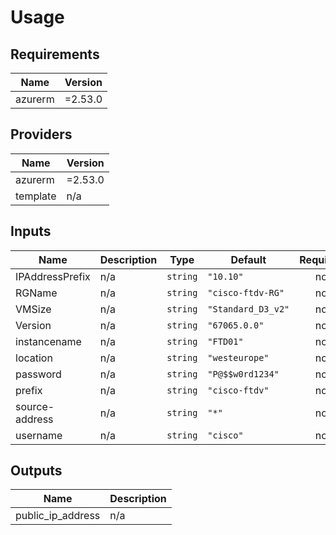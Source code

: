 # Usage
<!--- BEGIN_TF_DOCS --->
## Requirements

| Name | Version |
|------|---------|
| azurerm | =2.53.0 |

## Providers

| Name | Version |
|------|---------|
| azurerm | =2.53.0 |
| template | n/a |

## Inputs

| Name | Description | Type | Default | Required |
|------|-------------|------|---------|:--------:|
| IPAddressPrefix | n/a | `string` | `"10.10"` | no |
| RGName | n/a | `string` | `"cisco-ftdv-RG"` | no |
| VMSize | n/a | `string` | `"Standard_D3_v2"` | no |
| Version | n/a | `string` | `"67065.0.0"` | no |
| instancename | n/a | `string` | `"FTD01"` | no |
| location | n/a | `string` | `"westeurope"` | no |
| password | n/a | `string` | `"P@$$w0rd1234"` | no |
| prefix | n/a | `string` | `"cisco-ftdv"` | no |
| source-address | n/a | `string` | `"*"` | no |
| username | n/a | `string` | `"cisco"` | no |

## Outputs

| Name | Description |
|------|-------------|
| public\_ip\_address | n/a |

<!--- END_TF_DOCS --->

